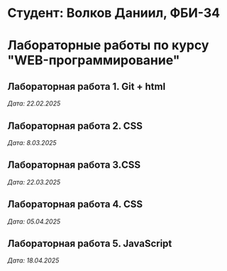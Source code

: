 # Студент: Волков Даниил, ФБИ-34

# Лабораторные работы по курсу "WEB-программирование"

## Лабораторная работа 1. Git + html

*Дата: 22.02.2025*

## Лабораторная работа 2. CSS
*Дата: 8.03.2025*

## Лабораторная работа 3.CSS
*Дата: 22.03.2025*

## Лабораторная работа 4. CSS
*Дата: 05.04.2025*

## Лабораторная работа 5. JavaScript
*Дата: 18.04.2025*